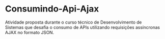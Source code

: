# Consumindo-Api-Ajax
 Atividade proposta durante o curso técnico de Desenvolvimento de Sistemas que desafia o consumo de APIs utilizando requisições assíncronas AJAX no formato JSON.
